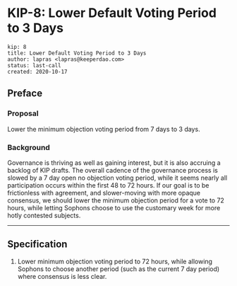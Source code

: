 # KIP-8: Lower Default Voting Period to 3 Days

```
kip: 8
title: Lower Default Voting Period to 3 Days
author: lapras <lapras@keeperdao.com>
status: last-call
created: 2020-10-17
```

## Preface

### Proposal

Lower the minimum objection voting period from 7 days to 3 days.

### Background

Governance is thriving as well as gaining interest, but it is also accruing a backlog of KIP drafts. The overall cadence of the governance process is slowed by a 7 day open no objection voting period, while it seems nearly all participation occurs within the first 48 to 72 hours. If our goal is to be frictionless with agreement, and slower-moving with more opaque consensus, we should lower the minimum objection period for a vote to 72 hours, while letting Sophons choose to use the customary week for more hotly contested subjects.

---

## Specification

1. Lower minimum objection voting period to 72 hours, while allowing Sophons to choose another period (such as the current 7 day period) where consensus is less clear.
